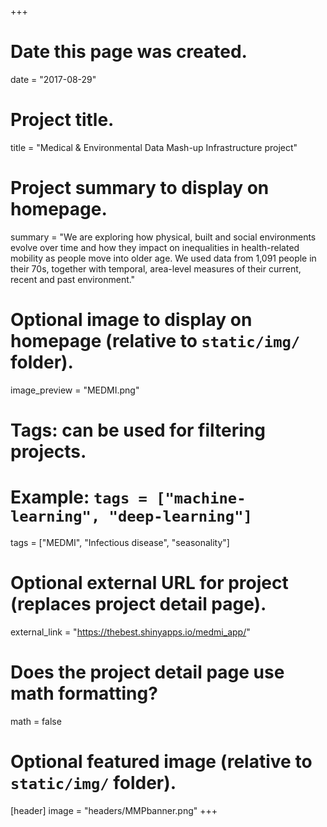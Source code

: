 +++
# Date this page was created.
date = "2017-08-29"

# Project title.
title = "Medical & Environmental Data Mash-up Infrastructure project"

# Project summary to display on homepage.
summary = "We are exploring how physical, built and social environments evolve over time and how they impact on inequalities in health-related mobility as people move into older age. We used data from 1,091 people in their 70s, together with temporal, area-level measures of their current, recent and past environment."

# Optional image to display on homepage (relative to `static/img/` folder).
image_preview = "MEDMI.png"

# Tags: can be used for filtering projects.
# Example: `tags = ["machine-learning", "deep-learning"]`
tags = ["MEDMI", "Infectious disease", "seasonality"]

# Optional external URL for project (replaces project detail page).
external_link = "https://thebest.shinyapps.io/medmi_app/"

# Does the project detail page use math formatting?
math = false

# Optional featured image (relative to `static/img/` folder).
[header]
image = "headers/MMPbanner.png"
+++

